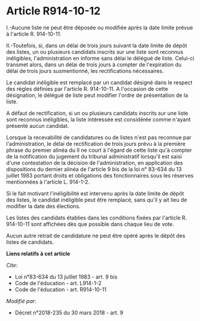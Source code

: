 # Article R914-10-12

I.-Aucune liste ne peut être déposée ou modifiée après la date limite prévue à l'article R. 914-10-11.

II.-Toutefois, si, dans un délai de trois jours suivant la date limite de dépôt des listes, un ou plusieurs candidats
inscrits sur une liste sont reconnus inéligibles, l'administration en informe sans délai le délégué de liste. Celui-ci
transmet alors, dans un délai de trois jours à compter de l'expiration du délai de trois jours susmentionné, les
rectifications nécessaires.

Le candidat inéligible est remplacé par un candidat désigné dans le respect des règles définies par l'article R. 914-10-11. A
l'occasion de cette désignation, le délégué de liste peut modifier l'ordre de présentation de la liste.

A défaut de rectification, si un ou plusieurs candidats inscrits sur une liste sont reconnus inéligibles, la liste intéressée
est considérée comme n'ayant présenté aucun candidat.

Lorsque la recevabilité de candidatures ou de listes n'est pas reconnue par l'administration, le délai de rectification de
trois jours prévu à la première phrase du premier alinéa du II ne court à l'égard de cette liste qu'à compter de la
notification du jugement du tribunal administratif lorsqu'il est saisi d'une contestation de la décision de l'administration,
en application des dispositions du dernier alinéa de l'article 9 bis de la loi n° 83-634 du 13 juillet 1983 portant droits et
obligations des fonctionnaires sous les réserves mentionnées à l'article L. 914-1-2.

Si le fait motivant l'inéligibilité est intervenu après la date limite de dépôt des listes, le candidat inéligible peut être
remplacé, sans qu'il y ait lieu de modifier la date des élections.

Les listes des candidats établies dans les conditions fixées par l'article R. 914-10-11 sont affichées dès que possible dans
chaque lieu de vote.

Aucun autre retrait de candidature ne peut être opéré après le dépôt des listes de candidats.

**Liens relatifs à cet article**

_Cite_:

  - Loi n°83-634 du 13 juillet 1983 - art. 9 bis
  - Code de l'éducation - art. L914-1-2
  - Code de l'éducation - art. R914-10-11

_Modifié par_:

  - Décret n°2018-235 du 30 mars 2018 - art. 9
